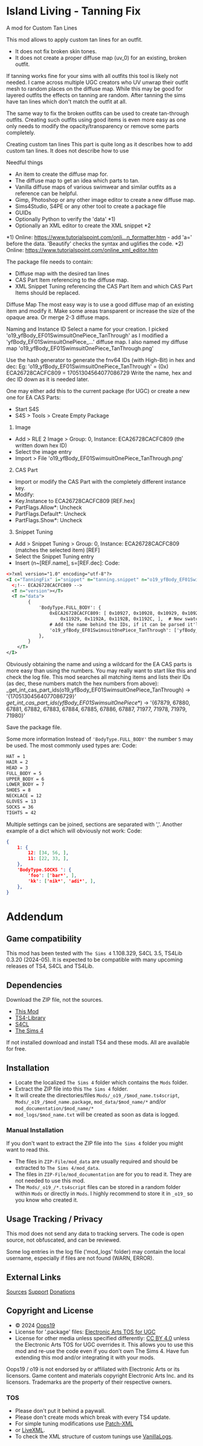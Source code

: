 # Island Living - Tanning Fix 

A mod for Custom Tan Lines

This mod allows to apply custom tan lines for an outfit.
* It does not fix broken skin tones.
* It does not create a proper diffuse map (uv_0) for an existing, broken outfit.

If tanning works fine for your sims with all outfits this tool is likely not needed. I came across multiple UGC creators who UV unwrap their outfit mesh to random places on the diffuse map. While this may be good for layered outfits the effects on tanning are random. After tanning the sims have tan lines which don't match the outfit at all.

The same way to fix the broken outfits can be used to create tan-through outfits. Creating such outfits using good items is even more easy as one only needs to modify the opacity/transparency or remove some parts completely.

Creating custom tan lines
This part is quite long as it describes how to add custom tan lines. It does not describe how to use

Needful things
* An item to create the diffuse map for.
* The diffuse map to get an idea which parts to tan.
* Vanilla diffuse maps of various swimwear and similar outfits as a reference can be helpful.
* Gimp, Photoshop or any other image editor to create a new diffuse map.
* Sims4Studio, S4PE or any other tool to create a package file
* GUIDs
* Optionally Python to verify the 'data' *1)
* Optionally an XML editor to create the XML snippet *2

*1) Online: https://www.tutorialspoint.com/onli...n_formatter.htm - add 'a=' before the data. 'Beautify' checks the syntax and uglifies the code.
*2) Online: https://www.tutorialspoint.com/online_xml_editor.htm

The package file needs to contain:
* Diffuse map with the desired tan lines
* CAS Part Item referencing to the diffuse map.
* XML Snippet Tuning referencing the CAS Part Item and which CAS Part Items should be replaced.

Diffuse Map
The most easy way is to use a good diffuse map of an existing item and modify it. Make some areas transparent or increase the size of the opaque area.
Or merge 2-3 diffuse maps.

Naming and Instance ID
Select a name for your creation. I picked 'o19_yfBody_EF01SwimsuitOnePiece_TanThrough' as I modified a 'yfBody_EF01SwimsuitOnePiece_...' diffuse map.
I also named my diffuse map 'o19_yfBody_EF01SwimsuitOnePiece_TanThrough.png'

Use the hash generator to generate the fnv64 IDs (with High-Bit) in hex and dec:
Eg: 'o19_yfBody_EF01SwimsuitOnePiece_TanThrough' = (0x) ECA26728CACFC809 = 17051304564077086729
Write the name, hex and dec ID down as it is needed later.

One may either add this to the current package (for UGC) or create a new one for EA CAS Parts:
* Start S4S
* S4S > Tools > Create Empty Package

1) Image
* Add > RLE 2 Image > Group: 0, Instance: ECA26728CACFC809 (the written down hex ID)
* Select the image entry
* Import > File 'o19_yfBody_EF01SwimsuitOnePiece_TanThrough.png'

2) CAS Part
* Import or modify the CAS Part with the completely different instance key.
* Modify:
* Key.Instance to ECA26728CACFC809 [REF.hex]
* PartFlags.Allow*: Uncheck
* PartFlags.Default*: Uncheck
* PartFlags.Show*: Uncheck

3) Snippet Tuning
* Add > Snippet Tuning > Group: 0, Instance: ECA26728CACFC809 (matches the selected item) [REF]
* Select the Snippet Tuning entry
* Insert (n~[REF.name], s=[REF.dec]:
Code:
```xml
<>?xml version="1.0" encoding="utf-8"?>
<I c="TanningFix" i="snippet" m="tanning.snippet" n="o19_yfBody_EF01SwimsuitOnePiece_TanThrough" s="17051304564077086729">
  <;!-- ECA26728CACFC809 -->
  <T n="version"></T>
  <T n="data">
        {
            'BodyType.FULL_BODY': {
                0xECA26728CACFC809: [ 0x10927, 0x10928, 0x10929, 0x1092A, 0x1092B, 0x1092C, 0x1092D, 0x1092E, 0x1092F,
                    0x11929, 0x1192A, 0x1192B, 0x1192C, ],  # New swatches
                # Add the name behind the IDs, if it can be parsed it'll replace the line above
                'o19_yfBody_EF01SwimsuitOnePiece_TanThrough': ['yfBody_EF01SwimsuitOnePiece_*', ],
            },
        }
    </T>
</I>
```


Obviously obtaining the name and using a wildcard for the EA CAS parts is more easy than using the numbers. You may really want to start like this and check the log file. This mod searches all matching items and lists their IDs (as dec, these numbers match the hex numbers from above):
_get_int_cas_part_ids(o19_yfBody_EF01SwimsuitOnePiece_TanThrough) -> '{17051304564077086729}'
_get_int_cas_part_ids(yfBody_EF01SwimsuitOnePiece_*) -> '{67879, 67880, 67881, 67882, 67883, 67884, 67885, 67886, 67887, 71977, 71978, 71979, 71980}'


Save the package file.

Some more information
Instead of `'BodyType.FULL_BODY'` the number `5` may be used. The most commonly used types are:
Code:
```sh
HAT = 1
HAIR = 2
HEAD = 3
FULL_BODY = 5
UPPER_BODY = 6
LOWER_BODY = 7
SHOES = 8
NECKLACE = 12
GLOVES = 13
SOCKS = 36
TIGHTS = 42
```


Multiple settings can be joined, sections are separated with ','.
Another example of a dict which will obviously not work:
Code:
```json
{
    1: {
        12: [34, 56, ],
        11: [22, 33, ],
    },
    'BodyType.SOCKS ': {
        'foo': ['bar*', ],
        'kk': ['nik*', 'adi*', ],
    },
}
```


# Addendum

## Game compatibility
This mod has been tested with `The Sims 4` 1.108.329, S4CL 3.5, TS4Lib 0.3.20 (2024-05).
It is expected to be compatible with many upcoming releases of TS4, S4CL and TS4Lib.

## Dependencies
Download the ZIP file, not the sources.
* [This Mod](../../releases/latest)
* [TS4-Library](https://github.com/Oops19/TS4-Library/releases/latest)
* [S4CL](https://github.com/ColonolNutty/Sims4CommunityLibrary/releases/latest)
* [The Sims 4](https://www.ea.com/games/the-sims/the-sims-4)

If not installed download and install TS4 and these mods.
All are available for free.

## Installation
* Locate the localized `The Sims 4` folder which contains the `Mods` folder.
* Extract the ZIP file into this `The Sims 4` folder.
* It will create the directories/files `Mods/_o19_/$mod_name.ts4script`, `Mods/_o19_/$mod_name.package`, `mod_data/$mod_name/*` and/or `mod_documentation/$mod_name/*`
* `mod_logs/$mod_name.txt` will be created as soon as data is logged.

### Manual Installation
If you don't want to extract the ZIP file into `The Sims 4` folder you might want to read this. 
* The files in `ZIP-File/mod_data` are usually required and should be extracted to `The Sims 4/mod_data`.
* The files in `ZIP-File/mod_documentation` are for you to read it. They are not needed to use this mod.
* The `Mods/_o19_/*.ts4script` files can be stored in a random folder within `Mods` or directly in `Mods`. I highly recommend to store it in `_o19_` so you know who created it.

## Usage Tracking / Privacy
This mod does not send any data to tracking servers. The code is open source, not obfuscated, and can be reviewed.

Some log entries in the log file ('mod_logs' folder) may contain the local username, especially if files are not found (WARN, ERROR).

## External Links
[Sources](https://github.com/Oops19/)
[Support](https://discord.gg/d8X9aQ3jbm)
[Donations](https://www.patreon.com/o19)

## Copyright and License
* © 2024 [Oops19](https://github.com/Oops19)
* License for '.package' files: [Electronic Arts TOS for UGC](https://tos.ea.com/legalapp/WEBTERMS/US/en/PC/)  
* License for other media unless specified differently: [CC BY 4.0](https://creativecommons.org/licenses/by/4.0/) unless the Electronic Arts TOS for UGC overrides it.
This allows you to use this mod and re-use the code even if you don't own The Sims 4.
Have fun extending this mod and/or integrating it with your mods.

Oops19 / o19 is not endorsed by or affiliated with Electronic Arts or its licensors.
Game content and materials copyright Electronic Arts Inc. and its licensors. 
Trademarks are the property of their respective owners.

### TOS
* Please don't put it behind a paywall.
* Please don't create mods which break with every TS4 update.
* For simple tuning modifications use [Patch-XML](https://github.com/Oops19/TS4-PatchXML) 
* or [LiveXML](https://github.com/Oops19/TS4-LiveXML).
* To check the XML structure of custom tunings use [VanillaLogs](https://github.com/Oops19/TS4-VanillaLogs).
